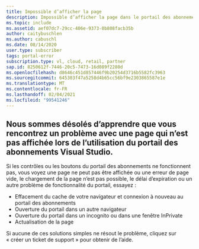 ```yaml
---
title: Impossible d’afficher la page
description: Impossible d’afficher la page dans le portail des abonnements Visual Studio.
ms.topic: include
ms.assetid: aef07dc7-29cc-406e-9373-0b808facb35b
author: caitybuschlen
ms.author: cabuschl
ms.date: 08/14/2020
user.type: subscriber
tags: portal-error
subscription.type: vl, cloud, retail, partner
sap.id: 8250612f-7446-20c5-7473-16d089f2280d
ms.openlocfilehash: d8646c451d857446f9b20254d3716b5582fc3963
ms.sourcegitcommit: 645303f47a5258d4b65cc56bf9e2303865587e1e
ms.translationtype: MT
ms.contentlocale: fr-FR
ms.lasthandoff: 02/04/2021
ms.locfileid: "99541246"
---
```

## <a name="were-sorry-to-hear-that-youre-experiencing-an-issue-with-a-page-not-being-displayed-while-using-the-visual-studio-subscriptions-portal"></a>Nous sommes désolés d’apprendre que vous rencontrez un problème avec une page qui n’est pas affichée lors de l’utilisation du portail des abonnements Visual Studio. 

Si les contrôles ou les boutons du portail des abonnements ne fonctionnent pas, vous voyez une page ne peut pas être affichée ou une erreur de page vide, le chargement de la page n’est pas possible, le délai d’expiration ou un autre problème de fonctionnalité du portail, essayez : 

* Effacement du cache de votre navigateur et connexion à nouveau au portail des abonnements 
* Ouverture du portail dans un autre navigateur 
* Ouverture du portail dans un incognito ou dans une fenêtre InPrivate 
* Actualisation de la page  

Si aucune de ces solutions simples ne résout le problème, cliquez sur « créer un ticket de support » pour obtenir de l’aide.